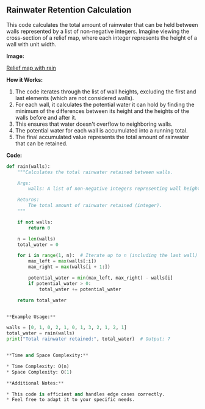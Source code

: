 ## Rainwater Retention Calculation

This code calculates the total amount of rainwater that can be held between walls represented by a list of non-negative integers. Imagine viewing the cross-section of a relief map, where each integer represents the height of a wall with unit width.

**Image:**

[Relief map with rain](https://cdn-images-1.medium.com/max/600/1*sXdGMEoDsGoKIy9iXPTc-A.png)

**How it Works:**

1. The code iterates through the list of wall heights, excluding the first and last elements (which are not considered walls).
2. For each wall, it calculates the potential water it can hold by finding the minimum of the differences between its height and the heights of the walls before and after it.
3. This ensures that water doesn't overflow to neighboring walls.
4. The potential water for each wall is accumulated into a running total.
5. The final accumulated value represents the total amount of rainwater that can be retained.

**Code:**

```python
def rain(walls):
    """Calculates the total rainwater retained between walls.

    Args:
        walls: A list of non-negative integers representing wall heights.

    Returns:
        The total amount of rainwater retained (integer).
    """

    if not walls:
        return 0

    n = len(walls)
    total_water = 0

    for i in range(1, n):  # Iterate up to n (including the last wall)
        max_left = max(walls[:i])
        max_right = max(walls[i + 1:])

        potential_water = min(max_left, max_right) - walls[i]
        if potential_water > 0:
            total_water += potential_water

    return total_water


**Example Usage:**

walls = [0, 1, 0, 2, 1, 0, 1, 3, 2, 1, 2, 1]
total_water = rain(walls)
print("Total rainwater retained:", total_water)  # Output: 7


**Time and Space Complexity:**

* Time Complexity: O(n)
* Space Complexity: O(1)

**Additional Notes:**

* This code is efficient and handles edge cases correctly.
* Feel free to adapt it to your specific needs.

